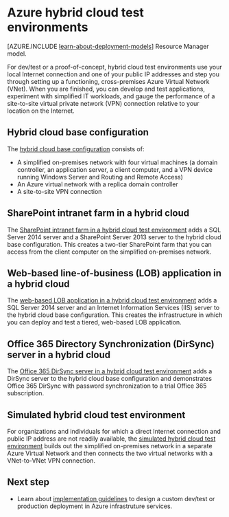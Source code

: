 <properties
	pageTitle="Hybrid cloud test environments in Azure | Azure"
	description="Find the articles that describe how to build dev/test or proof-of-concept IT pro environments for your Azure-based hybrid cloud."
	documentationCenter=""
	services="virtual-machines"
	authors="JoeDavies-MSFT"
	manager="timlt"
	editor=""
	tags="azure-service-management"/>

<tags
	ms.service="virtual-machines"
	ms.date="01/12/2016"
	wacn.date=""/>

# Azure hybrid cloud test environments

[AZURE.INCLUDE [learn-about-deployment-models](../includes/learn-about-deployment-models-classic-include.md)] Resource Manager model.


For dev/test or a proof-of-concept, hybrid cloud test environments use your local Internet connection and one of your public IP addresses and step you through setting up a functioning, cross-premises Azure Virtual Network (VNet). When you are finished, you can develop and test applications, experiment with simplified IT workloads, and gauge the performance of a site-to-site virtual private network (VPN) connection relative to your location on the Internet.

## Hybrid cloud base configuration

The [hybrid cloud base configuration](/documentation/articles/virtual-networks-setup-hybrid-cloud-environment-testing) consists of:

- A simplified on-premises network with four virtual machines (a domain controller, an application server, a client computer, and a VPN device running Windows Server and Routing and Remote Access)
- An Azure virtual network with a replica domain controller
- A site-to-site VPN connection

## SharePoint intranet farm in a hybrid cloud

The [SharePoint intranet farm in a hybrid cloud test environment](/documentation/articles/virtual-networks-setup-sharepoint-hybrid-cloud-testing) adds a SQL Server 2014 server and a SharePoint Server 2013 server to the hybrid cloud base configuration. This creates a two-tier SharePoint farm that you can access from the client computer on the simplified on-premises network.

## Web-based line-of-business (LOB) application in a hybrid cloud

The [web-based LOB application in a hybrid cloud test environment](/documentation/articles/virtual-networks-setup-lobapp-hybrid-cloud-testing) adds a SQL Server 2014 server and an Internet Information Services (IIS) server to the hybrid cloud base configuration. This creates the infrastructure in which you can deploy and test a tiered, web-based LOB application.

## Office 365 Directory Synchronization (DirSync) server in a hybrid cloud

The [Office 365 DirSync server in a hybrid cloud test environment](/documentation/articles/virtual-networks-setup-dirsync-hybrid-cloud-testing) adds a DirSync server to the hybrid cloud base configuration and demonstrates Office 365 DirSync with password synchronization to a trial Office 365 subscription.

## Simulated hybrid cloud test environment

For organizations and individuals for which a direct Internet connection and public IP address are not readily available, the [simulated hybrid cloud test environment](/documentation/articles/virtual-networks-setup-simulated-hybrid-cloud-environment-testing) builds out the simplified on-premises network in a separate Azure Virtual Network and then connects the two virtual networks with a VNet-to-VNet VPN connection.


## Next step

- Learn about [implementation guidelines](/documentation/articles/virtual-machines-infrastructure-services-implementation-guidelines) to design a custom dev/test or production deployment in Azure infrastruture services.
